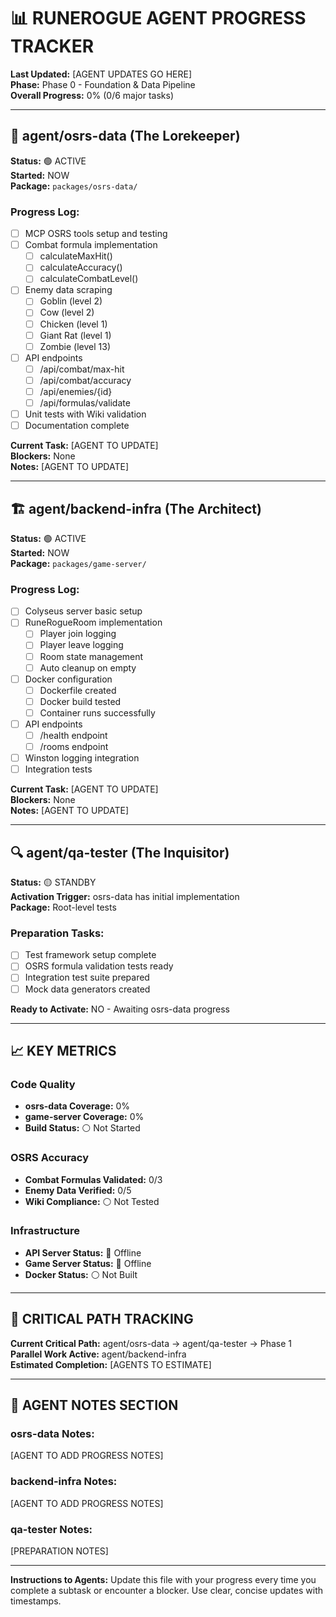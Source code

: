 # 📊 RUNEROGUE AGENT PROGRESS TRACKER

**Last Updated:** [AGENT UPDATES GO HERE]  
**Phase:** Phase 0 - Foundation & Data Pipeline  
**Overall Progress:** 0% (0/6 major tasks)  

---

## 🤖 agent/osrs-data (The Lorekeeper)

**Status:** 🟢 ACTIVE  
**Started:** NOW  
**Package:** `packages/osrs-data/`  

### Progress Log:
- [ ] MCP OSRS tools setup and testing
- [ ] Combat formula implementation
  - [ ] calculateMaxHit() 
  - [ ] calculateAccuracy()
  - [ ] calculateCombatLevel()
- [ ] Enemy data scraping
  - [ ] Goblin (level 2)
  - [ ] Cow (level 2)
  - [ ] Chicken (level 1)
  - [ ] Giant Rat (level 1)
  - [ ] Zombie (level 13)
- [ ] API endpoints
  - [ ] /api/combat/max-hit
  - [ ] /api/combat/accuracy
  - [ ] /api/enemies/{id}
  - [ ] /api/formulas/validate
- [ ] Unit tests with Wiki validation
- [ ] Documentation complete

**Current Task:** [AGENT TO UPDATE]  
**Blockers:** None  
**Notes:** [AGENT TO UPDATE]  

---

## 🏗️ agent/backend-infra (The Architect)

**Status:** 🟢 ACTIVE  
**Started:** NOW  
**Package:** `packages/game-server/`  

### Progress Log:
- [ ] Colyseus server basic setup
- [ ] RuneRogueRoom implementation
  - [ ] Player join logging
  - [ ] Player leave logging
  - [ ] Room state management
  - [ ] Auto cleanup on empty
- [ ] Docker configuration
  - [ ] Dockerfile created
  - [ ] Docker build tested
  - [ ] Container runs successfully
- [ ] API endpoints
  - [ ] /health endpoint
  - [ ] /rooms endpoint
- [ ] Winston logging integration
- [ ] Integration tests

**Current Task:** [AGENT TO UPDATE]  
**Blockers:** None  
**Notes:** [AGENT TO UPDATE]  

---

## 🔍 agent/qa-tester (The Inquisitor)

**Status:** 🟡 STANDBY  
**Activation Trigger:** osrs-data has initial implementation  
**Package:** Root-level tests  

### Preparation Tasks:
- [ ] Test framework setup complete
- [ ] OSRS formula validation tests ready
- [ ] Integration test suite prepared
- [ ] Mock data generators created

**Ready to Activate:** NO - Awaiting osrs-data progress  

---

## 📈 KEY METRICS

### Code Quality
- **osrs-data Coverage:** 0%
- **game-server Coverage:** 0%
- **Build Status:** ⚪ Not Started

### OSRS Accuracy
- **Combat Formulas Validated:** 0/3
- **Enemy Data Verified:** 0/5
- **Wiki Compliance:** ⚪ Not Tested

### Infrastructure
- **API Server Status:** 🔴 Offline
- **Game Server Status:** 🔴 Offline
- **Docker Status:** ⚪ Not Built

---

## 🚨 CRITICAL PATH TRACKING

**Current Critical Path:** agent/osrs-data → agent/qa-tester → Phase 1  
**Parallel Work Active:** agent/backend-infra  
**Estimated Completion:** [AGENTS TO ESTIMATE]  

---

## 📝 AGENT NOTES SECTION

### osrs-data Notes:
[AGENT TO ADD PROGRESS NOTES]

### backend-infra Notes:
[AGENT TO ADD PROGRESS NOTES]

### qa-tester Notes:
[PREPARATION NOTES]

---

**Instructions to Agents:** Update this file with your progress every time you complete a subtask or encounter a blocker. Use clear, concise updates with timestamps. 